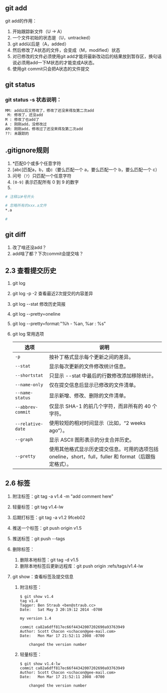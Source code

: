 ## git add

git add的作用：

1. 开始跟踪新文件（U → A）
2. 一个文件初始的状态是（U，untracked）
3. git add以后是（A，added）
4. 然后修改了A状态的文件，会变成（M，modified）状态
5. 对已修改的文件必须使用git add才能将最新改动后的结果放到暂存区，换句话说必须用add一下M状态的才能变成A状态。
6. 使用git commit只会把A状态的文件提交

## git status

### git status -s 状态说明：

```bash
MM: add以后又修改了，修改了还没来得及第二次add
 M: 修改了，还没add
M : 修改了也add了
A : 刚刚add，没修改过
AM: 刚刚add，修改过了还没来得及第二次add
??: 未跟踪的
```



## .gitignore规则

1. *匹配0个或多个任意字符
2. [abc]匹配a，b，或c（要么匹配一个 a，要么匹配一个 b，要么匹配一个 c）
3. 问号（`?`）只匹配一个任意字符
4. `[0-9]` 表示匹配所有 0 到 9 的数字
5. 

```bash
# 注释以#号开头

# 忽略所有的xxx.a文件
*.a 

# 
```



## git diff

1. 改了啥还没add？ 
2. add啥了都？下次commit会提交啥？



## 2.3 查看提交历史

1. git log

2. git log -p -2 查看最近2次提交的内容差异

3. git log --stat 修改历史简报

4. git log --pretty=oneline

5. git log --pretty=format:"%h - %an, %ar : %s"

6. git log 常用选项

   | 选项              | 说明                                                         |
   | ----------------- | ------------------------------------------------------------ |
   | `-p`              | 按补丁格式显示每个更新之间的差异。                           |
   | `--stat`          | 显示每次更新的文件修改统计信息。                             |
   | `--shortstat`     | 只显示 --stat 中最后的行数修改添加移除统计。                 |
   | `--name-only`     | 仅在提交信息后显示已修改的文件清单。                         |
   | `--name-status`   | 显示新增、修改、删除的文件清单。                             |
   | `--abbrev-commit` | 仅显示 SHA-1 的前几个字符，而非所有的 40 个字符。            |
   | `--relative-date` | 使用较短的相对时间显示（比如，“2 weeks ago”）。              |
   | `--graph`         | 显示 ASCII 图形表示的分支合并历史。                          |
   | `--pretty`        | 使用其他格式显示历史提交信息。可用的选项包括 oneline，short，full，fuller 和 format（后跟指定格式）。 |



## 2.6 标签

1. 附注标签：git tag -a v1.4 -m "add comment here"

2. 轻量标签：git tag v1.4-lw

3. 后期打标签：git tag -a v1.2 9fceb02

4. 推送一个标签：git push origin v1.5

5. 推送标签：git push --tags

6. 删除标签：

   1. 删除本地标签：git tag -d v1.5
   2. 删除本地标签后更新远程库：git push origin :refs/tags/v1.4-lw

7. git show：查看标签及提交信息

   1. 附注标签：

      ```console
      $ git show v1.4
      tag v1.4
      Tagger: Ben Straub <ben@straub.cc>
      Date:   Sat May 3 20:19:12 2014 -0700
      
      my version 1.4
      
      commit ca82a6dff817ec66f44342007202690a93763949
      Author: Scott Chacon <schacon@gee-mail.com>
      Date:   Mon Mar 17 21:52:11 2008 -0700
      
          changed the version number
      ```

   2. 轻量标签：

      ```console
      $ git show v1.4-lw
      commit ca82a6dff817ec66f44342007202690a93763949
      Author: Scott Chacon <schacon@gee-mail.com>
      Date:   Mon Mar 17 21:52:11 2008 -0700
      
          changed the version number
      ```

